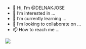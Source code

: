 - 👋 Hi, I’m @DELNAKJOSE
- 👀 I’m interested in ...
- 🌱 I’m currently learning ...
- 💞️ I’m looking to collaborate on ...
- 📫 How to reach me ...

<img src="https://github-readme-stats.vercel.app/api?username=delnakjose&&show_icons=true&title_color=ffffff&icon_color=bb2acf&text_color=daf7dc&bg_color=151515">
